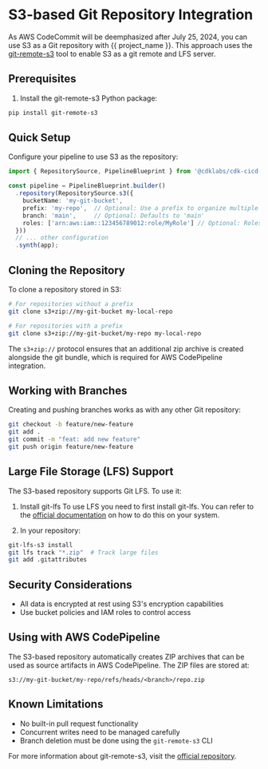 # S3-based Git Repository Integration

As AWS CodeCommit will be deemphasized after July 25, 2024, you can use S3 as a Git repository with {{ project_name }}. This approach uses the [git-remote-s3](https://github.com/awslabs/git-remote-s3) tool to enable S3 as a git remote and LFS server.

## Prerequisites

1. Install the git-remote-s3 Python package:
```bash
pip install git-remote-s3
```


## Quick Setup

Configure your pipeline to use S3 as the repository:

```typescript
import { RepositorySource, PipelineBlueprint } from '@cdklabs/cdk-cicd-wrapper';

const pipeline = PipelineBlueprint.builder()
  .repository(RepositorySource.s3({
    bucketName: 'my-git-bucket',
    prefix: 'my-repo',  // Optional: Use a prefix to organize multiple repos
    branch: 'main',     // Optional: Defaults to 'main'
    roles: ['arn:aws:iam::123456789012:role/MyRole'] // Optional: Roles that can access the repo
  }))
  // ... other configuration
  .synth(app);
```

## Cloning the Repository

To clone a repository stored in S3:

```bash
# For repositories without a prefix
git clone s3+zip://my-git-bucket my-local-repo

# For repositories with a prefix
git clone s3+zip://my-git-bucket/my-repo my-local-repo
```

The `s3+zip://` protocol ensures that an additional zip archive is created alongside the git bundle, which is required for AWS CodePipeline integration.

## Working with Branches

Creating and pushing branches works as with any other Git repository:

```bash
git checkout -b feature/new-feature
git add .
git commit -m "feat: add new feature"
git push origin feature/new-feature
```

## Large File Storage (LFS) Support

The S3-based repository supports Git LFS. To use it:

1. Install git-lfs
To use LFS you need to first install git-lfs. You can refer to the [official documentation](https://git-lfs.com/) on how to do this on your system.

2. In your repository:
```bash
git-lfs-s3 install
git lfs track "*.zip"  # Track large files
git add .gitattributes
```

## Security Considerations

- All data is encrypted at rest using S3's encryption capabilities
- Use bucket policies and IAM roles to control access

## Using with AWS CodePipeline

The S3-based repository automatically creates ZIP archives that can be used as source artifacts in AWS CodePipeline. The ZIP files are stored at:
```
s3://my-git-bucket/my-repo/refs/heads/<branch>/repo.zip
```

## Known Limitations

- No built-in pull request functionality
- Concurrent writes need to be managed carefully
- Branch deletion must be done using the `git-remote-s3` CLI

For more information about git-remote-s3, visit the [official repository](https://github.com/awslabs/git-remote-s3).

